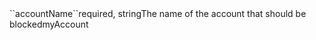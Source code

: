 <tr><td>``accountName``</td><td>required, string</td><td>The name of the account that should be blocked</td><td>myAccount</td><td></td></tr>
